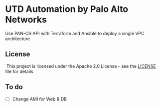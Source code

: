 # UTD Automation by Palo Alto Networks
Use PAN-OS API with Terraform and Ansible to deploy a single VPC architecture

## License
​
This project is licensed under the Apache 2.0 License - see the [LICENSE](LICENSE) file for details

## To do

- [ ] Change AMI for Web & DB